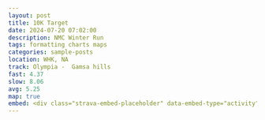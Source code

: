 ```yaml
---
layout: post
title: 10K Target
date: 2024-07-20 07:02:00
description: NMC Winter Run
tags: formatting charts maps
categories: sample-posts
location: WHK, NA
track: Olympia -  Gamsa hills
fast: 4.37
slow: 8.06
avg: 5.25
map: true
embed: <div class="strava-embed-placeholder" data-embed-type="activity" data-embed-id="11932515951" data-style="standard"></div><script src="https://strava-embeds.com/embed.js"></script>
---
```

<div class="strava-embed-placeholder" data-embed-type="activity" data-embed-id="11932515951" data-style="standard"></div><script src="https://strava-embeds.com/embed.js"></script>